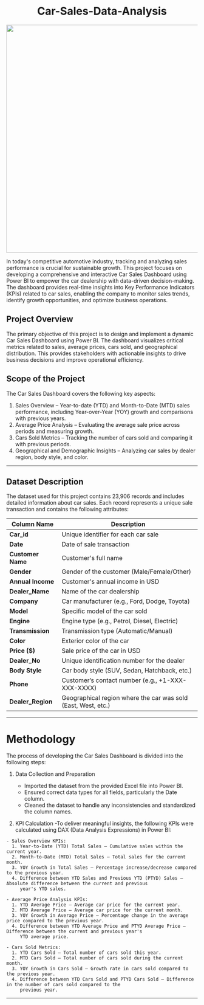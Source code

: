 <h1 align="center"> <b> Car-Sales-Data-Analysis </b> </h1>
<p align="center"> <img src="https://cdn.dribbble.com/userupload/23462936/file/original-f64595c0c5eea8cfc1cfd50c5e713796.gif" width="600"> </p>

In today's competitive automotive industry, tracking and analyzing sales performance is crucial for sustainable growth. This project focuses on developing a comprehensive and interactive Car Sales Dashboard using Power BI to empower the car dealership with data-driven decision-making. The dashboard provides real-time 
    insights into Key Performance Indicators (KPIs) related to car sales, enabling the company to monitor sales trends, identify growth opportunities, and optimize business operations.

## Project Overview
The primary objective of this project is to design and implement a dynamic Car Sales Dashboard using Power BI. The dashboard visualizes critical metrics related to sales, average prices, cars sold, and geographical distribution. This provides stakeholders with actionable insights to drive business decisions and improve operational efficiency.

## Scope of the Project
The Car Sales Dashboard covers the following key aspects:
   1. Sales Overview – Year-to-date (YTD) and Month-to-Date (MTD) sales performance, including Year-over-Year (YOY) growth and comparisons with previous years.
   2. Average Price Analysis – Evaluating the average sale price across periods and measuring growth.
   3. Cars Sold Metrics – Tracking the number of cars sold and comparing it with previous periods.
   4. Geographical and Demographic Insights – Analyzing car sales by dealer region, body style, and color.

---

## Dataset Description
The dataset used for this project contains 23,906 records and includes detailed information about car sales. Each record represents a unique sale transaction and contains the following attributes:

| Column Name      | Description                                                         |
|------------------|---------------------------------------------------------------------|
| **Car_id**       | Unique identifier for each car sale                               |
| **Date**         | Date of sale transaction                                          |
| **Customer Name**| Customer's full name                                              |
| **Gender**       | Gender of the customer (Male/Female/Other)                        |
| **Annual Income**| Customer's annual income in USD                                   |
| **Dealer_Name**  | Name of the car dealership                                        |
| **Company**      | Car manufacturer (e.g., Ford, Dodge, Toyota)                      |
| **Model**        | Specific model of the car sold                                   |
| **Engine**       | Engine type (e.g., Petrol, Diesel, Electric)                      |
| **Transmission** | Transmission type (Automatic/Manual)                              |
| **Color**        | Exterior color of the car                                         |
| **Price ($)**    | Sale price of the car in USD                                      |
| **Dealer_No**    | Unique identification number for the dealer                      |
| **Body Style**   | Car body style (SUV, Sedan, Hatchback, etc.)                      |
| **Phone**        | Customer’s contact number (e.g., +1-XXX-XXX-XXXX)                 |
| **Dealer_Region**| Geographical region where the car was sold (East, West, etc.)     |

---

# Methodology
The process of developing the Car Sales Dashboard is divided into the following steps:
     
  1. Data Collection and Preparation
     - Imported the dataset from the provided Excel file into Power BI.
     - Ensured correct data types for all fields, particularly the Date column.
     - Cleaned the dataset to handle any inconsistencies and standardized the column names.

  2. KPI Calculation -To deliver meaningful insights, the following KPIs were calculated using DAX (Data Analysis Expressions) in Power BI:
  
    - Sales Overview KPIs:
      1. Year-to-Date (YTD) Total Sales – Cumulative sales within the current year.
      2. Month-to-Date (MTD) Total Sales – Total sales for the current month.
      3. YOY Growth in Total Sales – Percentage increase/decrease compared to the previous year.
      4. Difference between YTD Sales and Previous YTD (PTYD) Sales – Absolute difference between the current and previous 
         year's YTD sales.

    - Average Price Analysis KPIs:
      1. YTD Average Price – Average car price for the current year.
      2. MTD Average Price – Average car price for the current month.
      3. YOY Growth in Average Price – Percentage change in the average price compared to the previous year.
      4. Difference between YTD Average Price and PTYD Average Price – Difference between the current and previous year's 
         YTD average price.

    - Cars Sold Metrics:
      1. YTD Cars Sold – Total number of cars sold this year.
      2. MTD Cars Sold – Total number of cars sold during the current month.
      3. YOY Growth in Cars Sold – Growth rate in cars sold compared to the previous year.
      4. Difference between YTD Cars Sold and PTYD Cars Sold – Difference in the number of cars sold compared to the
         previous year.

---
